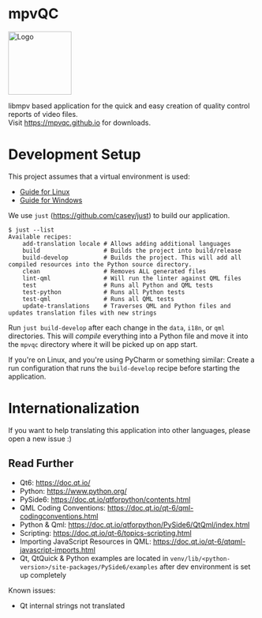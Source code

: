 # mpvQC

<img alt="Logo" src="https://avatars3.githubusercontent.com/u/47739558?s=200&v=4" width="128" height="128"/>

libmpv based application for the quick and easy creation of quality control reports of video files.  
Visit <a href="https://mpvqc.github.io">https://mpvqc.github.io</a> for downloads.

# Development Setup

This project assumes that a virtual environment is used:

* [Guide for Linux](docs/dev-setup-linux.md)
* [Guide for Windows](docs/dev-setup-windows.md)

We use `just` (https://github.com/casey/just) to build our application.

```shell
$ just --list
Available recipes:
    add-translation locale # Allows adding additional languages
    build                  # Builds the project into build/release
    build-develop          # Builds the project. This will add all compiled resources into the Python source directory.
    clean                  # Removes ALL generated files
    lint-qml               # Will run the linter against QML files
    test                   # Runs all Python and QML tests
    test-python            # Runs all Python tests
    test-qml               # Runs all QML tests
    update-translations    # Traverses QML and Python files and updates translation files with new strings
```

Run `just build-develop` after each change in the `data`, `i18n`, or `qml` directories.
This will *compile* everything into a Python file and move it into the `mpvqc` directory
where it will be picked up on app start.

If you're on Linux, and you're using PyCharm or something similar:
Create a run configuration that runs the `build-develop` recipe before starting the application.

# Internationalization

If you want to help translating this application into other languages, please open a new issue :)

## Read Further

* Qt6: https://doc.qt.io/
* Python: https://www.python.org/
* PySide6: https://doc.qt.io/qtforpython/contents.html
* QML Coding Conventions: https://doc.qt.io/qt-6/qml-codingconventions.html
* Python & Qml: https://doc.qt.io/qtforpython/PySide6/QtQml/index.html
* Scripting: https://doc.qt.io/qt-6/topics-scripting.html
* Importing JavaScript Resources in QML: https://doc.qt.io/qt-6/qtqml-javascript-imports.html
* Qt, QtQuick & Python examples are located in `venv/lib/<python-version>/site-packages/PySide6/examples`
  after dev environment is set up completely


[//]: # (https://forum.qt.io/topic/146562/pyside6-deploy-build-error/5)
[//]: # (https://nuitka.net/doc/user-manual.html)
[//]: # (pyside6-deploy.exe)

Known issues:
 - Qt internal strings not translated
